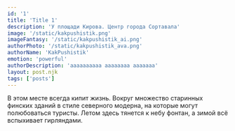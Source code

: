 ```yaml
---
id: '1'
title: 'Title 1'
description: 'У площади Кирова. Центр города Сортавала'
image: '/static/kakpushistik.png'
imageFantasy: '/static/kakpushistik_ai.png'
authorPhoto: '/static/kakpushistik_ava.png'
authorName: 'KakPushistik'
emotion: 'powerful'
authorDescription: 'аааааааааа аааааааа ааааааа'
layout: post.njk
tags: ['posts']
---
```


В этом месте всегда кипит жизнь. Вокруг множество старинных финских зданий в стиле северного модерна, на которые могут полюбоваться туристы. Летом здесь тянется к небу фонтан, а зимой всё вспыхивает гирляндами.

